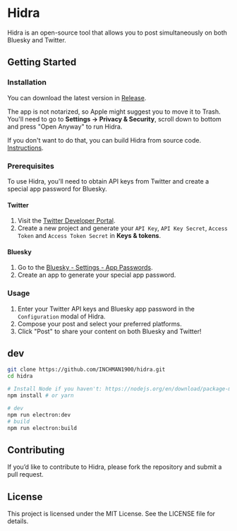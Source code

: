 # Hidra

Hidra is an open-source tool that allows you to post simultaneously on both Bluesky and Twitter.

## Getting Started

### Installation

You can download the latest version in [Release](https://github.com/INCHMAN1900/Hidra/releases).

The app is not notarized, so Apple might suggest you to move it to Trash. You'll need to go to **Settings -> Privacy & Security**, scroll down to bottom and press "Open Anyway" to run Hidra.

If you don't want to do that, you can build Hidra from source code. [Instructions](#dev).

### Prerequisites

To use Hidra, you'll need to obtain API keys from Twitter and create a special app password for Bluesky.

#### Twitter

1. Visit the [Twitter Developer Portal](https://developer.twitter.com/).
2. Create a new project and generate your `API Key`, `API Key Secret`, `Access Token` and `Access Token Secret` in **Keys & tokens**.

#### Bluesky

1. Go to the [Bluesky - Settings - App Passwords](https://bsky.app/settings/app-passwords).
2. Create an app to generate your special app password.

### Usage

1. Enter your Twitter API keys and Bluesky app password in the `Configuration` modal of Hidra.
2. Compose your post and select your preferred platforms.
3. Click "Post" to share your content on both Bluesky and Twitter!

## dev

```bash
git clone https://github.com/INCHMAN1900/hidra.git
cd hidra

# Install Node if you haven't: https://nodejs.org/en/download/package-manager
npm install # or yarn

# dev
npm run electron:dev
# build
npm run electron:build
```

## Contributing
If you’d like to contribute to Hidra, please fork the repository and submit a pull request.

## License
This project is licensed under the MIT License. See the LICENSE file for details.

